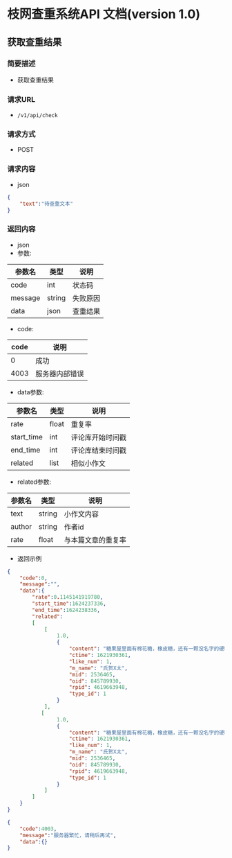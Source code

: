 # 枝网查重系统API 文档(version 1.0)

## 获取查重结果
### 简要描述
- 获取查重结果
### 请求URL
- `/v1/api/check`
### 请求方式
- POST
### 请求内容
- json
```json
{
    "text":"待查重文本"
}
```
### 返回内容
- json  
- 参数:  

|  参数名 | 类型  |  说明  |
|  ----  | ----  | ----  |
| code  | int | 状态码 |
| message  | string | 失败原因  |
| data  | json |  查重结果 |

- code:

|  code | 说明  |
|  ----  | ----  |
| 0  | 成功 |
| 4003 | 服务器内部错误 |

- data参数:

|  参数名 | 类型  |  说明  |
|  ----  | ----  | ----  |
| rate  | float | 重复率 |
| start_time  | int | 评论库开始时间戳|
| end_time  | int |  评论库结束时间戳 |
| related | list | 相似小作文 |

- related参数:  

|  参数名 | 类型  |  说明  |
|  ----  | ----  | ----  |
| text  | string | 小作文内容 |
| author  | string | 作者id |
| rate  | float | 与本篇文章的重复率 |

- 返回示例
```json
{
    "code":0,
    "message":"",
    "data":{
        "rate":0.1145141919780,
        "start_time":1624237336,
        "end_time":1624238336,
        "related":
        [
            [
                1.0,
                {
                    "content": "糖果屋里面有棉花糖，橡皮糖，还有一颗没名字的硬糖。棉花糖雪白又蓬松，橡皮糖柔软又好看，大家都喜欢它们，硬糖却从来没有人想要，“你实在是太硬了，像一颗石头一样”。但是硬糖不在乎，他已经习惯了，他就喜欢在角落里悄悄带着，这里没阳光，但是凉快的感觉挺舒服，这里有点暗，但是正适合睡觉。他就喜欢在罐子里悄悄待着，罐子虽然小，但也让硬糖觉得很安全。\n小嘉然来到糖果屋，今天她想带一颗糖回家。她左看看，右看看，最后把硬糖捧在手上，小嘉然要把他带回家。硬糖有点不理解，“棉花糖和橡皮糖更好看更好吃，你应该把它们带回家”。硬糖从来没有离开过罐子，他也不想离开这里，但是已经来不及了小嘉然抓着他就往外跑。\n小嘉然把他举起来，在阳光的照射下显得有点耀眼，闪烁着光芒就像一颗宝石。这是硬糖第一次被带到阳光下，他觉得自己的心暖暖的，但他喜欢这样的感觉。\n“你是我的嘉心糖，嘉心糖小小的，软软的，香香的”小嘉然把他送进嘴巴里，好像是那阳光的余热，也可能是小嘉然的温暖，硬糖的外壳化开了，裂开了，柔软的夹心流出来了。",
                    "ctime": 1621930361,
                    "like_num": 1,
                    "m_name": "氏贺X太",
                    "mid": 2536465,
                    "oid": 845789930,
                    "rpid": 4619663948,
                    "type_id": 1
                }
            ],
           [
                1.0,
                {
                    "content": "糖果屋里面有棉花糖，橡皮糖，还有一颗没名字的硬糖。棉花糖雪白又蓬松，橡皮糖柔软又好看，大家都喜欢它们，硬糖却从来没有人想要，“你实在是太硬了，像一颗石头一样”。但是硬糖不在乎，他已经习惯了，他就喜欢在角落里悄悄带着，这里没阳光，但是凉快的感觉挺舒服，这里有点暗，但是正适合睡觉。他就喜欢在罐子里悄悄待着，罐子虽然小，但也让硬糖觉得很安全。\n小嘉然来到糖果屋，今天她想带一颗糖回家。她左看看，右看看，最后把硬糖捧在手上，小嘉然要把他带回家。硬糖有点不理解，“棉花糖和橡皮糖更好看更好吃，你应该把它们带回家”。硬糖从来没有离开过罐子，他也不想离开这里，但是已经来不及了小嘉然抓着他就往外跑。\n小嘉然把他举起来，在阳光的照射下显得有点耀眼，闪烁着光芒就像一颗宝石。这是硬糖第一次被带到阳光下，他觉得自己的心暖暖的，但他喜欢这样的感觉。\n“你是我的嘉心糖，嘉心糖小小的，软软的，香香的”小嘉然把他送进嘴巴里，好像是那阳光的余热，也可能是小嘉然的温暖，硬糖的外壳化开了，裂开了，柔软的夹心流出来了。",
                    "ctime": 1621930361,
                    "like_num": 1,
                    "m_name": "氏贺X太",
                    "mid": 2536465,
                    "oid": 845789930,
                    "rpid": 4619663948,
                    "type_id": 1
                }
            ]
        ]
    }
}
```
```json
{
    "code":4003,
    "message":"服务器繁忙，请稍后再试",
    "data":{}
}
```


